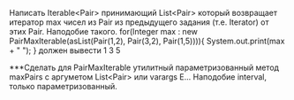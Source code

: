 Написать Iterable<Pair<Integer>> принимающий List<Pair<Integer>> который возвращает итератор max
чисел из Pair из предыдущего задания (т.е. Iterator<Integer>) от этих Pair<Integer>. Наподобие такого.
for(Integer max : new PairMaxIterable(asList(Pair(1,2), Pair(3,2), Pair(1,5)))){
            System.out.print(max + " ");
}
должен вывести 1 3 5

***Сделать для PairMaxIterable утилитный параметризованный метод maxPairs с аргуметом List<Pair<E>>
или varargs E... Наподобие interval, только параметризованный.
